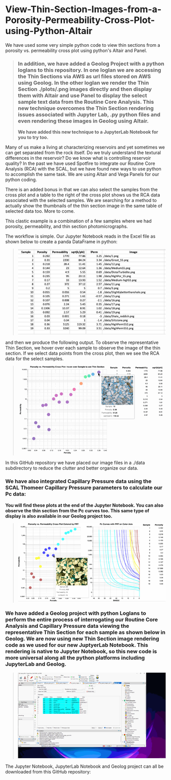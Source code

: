 # View-Thin-Section-Images-from-a-Porosity-Permeability-Cross-Plot-using-Python-Altair
We have used some very simple python code to view thin sections from a porosity vs. permeability cross plot using python's Altair and Panel.

>
>### In addition, we have added a Geolog Project with a python loglans to this repository. In one loglan we are accessing the Thin Sections via AWS as url files stored on AWS using Geolog. In the other loglan we render the Thin Section ./plots/.png images directly and then display them with Altair and use Panel to display the select sample text data from the Routine Core Analysis. This new technique overcomes the Thin Section rendering issues associated with Jupyter Lab, .py python files and even rendering these images in Geolog using Altair.
>
>**We have added this new technique to a JupyterLab Notebook for you to try too.** 

Many of us make a living at characterizing reservoirs and yet sometimes we can get separated from the rock itself. Do we truly understand the textural differences in the reservoir? Do we know what is controlling reservoir quality? In the past we have used Spotfire to integrate our Routine Core Analysis (RCA) with the SCAL, but we have found new ways to use python to accomplish the same task. We are using Altair and Vega Panels for our python coding. 

There is an added bonus in that we can also select the samples from the cross plot and a table to the right of the cross plot shows us the RCA data associated with the selected samples. We are searching for a method to actually show the thumbnails of the thin section image in the same table of selected data too. More to come. 

This clastic example is a combination of a few samples where we had porosity, permeability, and thin section photomicrographs. 

The workflow is simple. Our Jupyter Notebook reads in the Excel file as shown below to create a panda DataFrame in python: 

>![Geolog_Image](Excel.png)

and then we produce the following output. To observe the representative Thin Section, we hover over each sample to observe the image of the thin section. If we select data points from the cross plot, then we see the RCA data for the select samples.

>![Geolog_Image](sqrt_k_phi.gif)

In this GitHub repository we have placed our image files in a ./data subdirectory to reduce the clutter and better organize our data.

### We have also integrated Capillary Pressure data using the SCAL Thomeer Capillary Pressure parameters to calculate our Pc data:
**You will find these plots at the end of the Jupyter Notebook. You can also observe the thin section from the Pc curves too. This same type of display is also available in our Geolog project too.**

>![Geolog_Image](k-phi_with_Pc_ts.gif)

### We have added a Geolog project with python Loglans to perform the entire process of interrogating our Routine Core Analysis and Capillary Pressure data viewing the representative Thin Section for each sample as shown below in Geolog. We are now using new Thin Section image rendering code as we used for our new JuptyerLab Notebook. This rendering is native to Jupyter Notebook, so this new code is more universal along all the python platforms including JupyterLab and Geolog. 

>![Geolog_Image](k-phi_with_Pc_ts_Geolog.gif)

The Jupyter Notebook, JupyterLab Notebook and Geolog project can all be downloaded from this GitHub repository:



